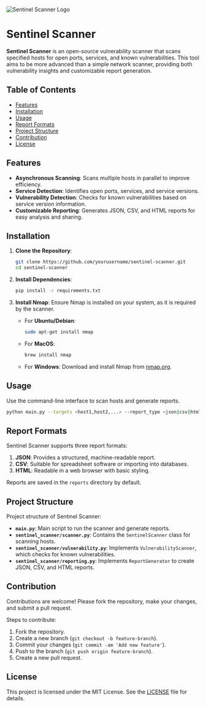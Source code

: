 ![Sentinel Scanner Logo](assets/logo.png)
# Sentinel Scanner

**Sentinel Scanner** is an open-source vulnerability scanner that scans specified hosts for open ports, services, and known vulnerabilities. This tool aims to be more advanced than a simple network scanner, providing both vulnerability insights and customizable report generation.

## Table of Contents
- [Features](#features)
- [Installation](#installation)
- [Usage](#usage)
- [Report Formats](#report-formats)
- [Project Structure](#project-structure)
- [Contribution](#contribution)
- [License](#license)

## Features

- **Asynchronous Scanning**: Scans multiple hosts in parallel to improve efficiency.
- **Service Detection**: Identifies open ports, services, and service versions.
- **Vulnerability Detection**: Checks for known vulnerabilities based on service version information.
- **Customizable Reporting**: Generates JSON, CSV, and HTML reports for easy analysis and sharing.
  
## Installation

1. **Clone the Repository**:
    ```bash
    git clone https://github.com/yourusername/sentinel-scanner.git
    cd sentinel-scanner
    ```

2. **Install Dependencies**:
    ```bash
    pip install -r requirements.txt
    ```

3. **Install Nmap**: Ensure Nmap is installed on your system, as it is required by the scanner.
    - For **Ubuntu/Debian**:
      ```bash
      sudo apt-get install nmap
      ```
    - For **MacOS**:
      ```bash
      brew install nmap
      ```
    - For **Windows**: Download and install Nmap from [nmap.org](https://nmap.org/download.html).

## Usage

Use the command-line interface to scan hosts and generate reports.

```bash
python main.py --targets <host1,host2,...> --report_type <json|csv|html>
```

## Report Formats

Sentinel Scanner supports three report formats:

1. **JSON**: Provides a structured, machine-readable report.
2. **CSV**: Suitable for spreadsheet software or importing into databases.
3. **HTML**: Readable in a web browser with basic styling.

Reports are saved in the `reports` directory by default.

## Project Structure

Project structure of Sentinel Scanner:

- **`main.py`**: Main script to run the scanner and generate reports.
- **`sentinel_scanner/scanner.py`**: Contains the `SentinelScanner` class for scanning hosts.
- **`sentinel_scanner/vulnerability.py`**: Implements `VulnerabilityScanner`, which checks for known vulnerabilities.
- **`sentinel_scanner/reporting.py`**: Implements `ReportGenerator` to create JSON, CSV, and HTML reports.

## Contribution

Contributions are welcome! Please fork the repository, make your changes, and submit a pull request.

Steps to contribute:

1. Fork the repository.
2. Create a new branch (`git checkout -b feature-branch`).
3. Commit your changes (`git commit -am 'Add new feature'`).
4. Push to the branch (`git push origin feature-branch`).
5. Create a new pull request.

## License

This project is licensed under the MIT License. See the [LICENSE](License) file for details.

